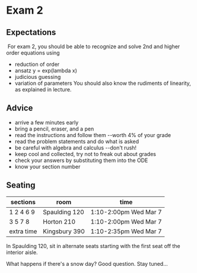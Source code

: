 # Exam 2 

## Expectations
​
For exam 2, you should be able to recognize and solve 2nd and higher order equations using
  * reduction of order
  * ansatz y = exp(lambda x)
  * judicious guessing
  * variation of parameters
You should also know the rudiments of linearity, as explained in lecture. 

## Advice

  * arrive a few minutes early
  * bring a pencil, eraser, and a pen
  * read the instructions and follow them --worth 4% of your grade
  * read the problem statements and do what is asked
  * be careful with algebra and calculus --don't rush!
  * keep cool and collected, try not to freak out about grades
  * check your answers by substituting them into the ODE
  * know your section number

## Seating

| sections  | room | time |
|-----------|------|------|
| 1 2 4 6 9 | Spaulding 120 | 1:10-2:00pm Wed Mar 7 |
| 3 5 7 8   | Horton 210  | 1:10-2:00pm Wed Mar 7   |
| extra time | Kingsbury 390 | 1:10-2:35pm Wed Mar 7|

In Spaulding 120, sit in alternate seats starting with the first seat off the interior aisle. 

What happens if there's a snow day? Good question. Stay tuned...
